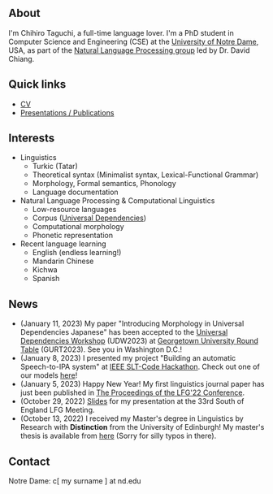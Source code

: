 ## About

I'm Chihiro Taguchi, a full-time language lover.
I'm a PhD student in Computer Science and Engineering (CSE) at the [University of Notre Dame](https://nd.edu), USA,
as part of the [Natural Language Processing group](https://nlp.nd.edu) led by Dr. David Chiang.
<br />

## Quick links
- [CV](./assets/pdf/CV_simplified.pdf)
- [Presentations / Publications](./pub.md)

## Interests
- Linguistics
    - Turkic (Tatar)
    - Theoretical syntax (Minimalist syntax, Lexical-Functional Grammar)
    - Morphology, Formal semantics, Phonology
    - Language documentation
- Natural Language Processing & Computational Linguistics
    - Low-resource languages
    - Corpus ([Universal Dependencies](https://universaldependencies.org/))
    - Computational morphology
    - Phonetic representation
- Recent language learning
    - English (endless learning!)
    - Mandarin Chinese
    - Kichwa
    - Spanish

## News
- (January 11, 2023) My paper "Introducing Morphology in Universal Dependencies Japanese" has been accepted to the [Universal Dependencies Workshop](https://gurt.georgetown.edu/gurt-2023/udw-call-for-papers/) (UDW2023) at [Georgetown University Round Table](https://gurt.georgetown.edu/gurt-2023/) (GURT2023). See you in Washington D.C.!
- (January 8, 2023) I presented my project "Building an automatic Speech-to-IPA system" at [IEEE SLT-Code Hackathon](https://slt2022.org/hackathon.php). Check out one of our models [here](https://huggingface.co/ctaguchi/slt-wav2vec2-japlmthu-ipa)!
- (January 5, 2023) Happy New Year! My first linguistics journal paper has just been published in [The Proceedings of the LFG'22 Conference](https://ojs.ub.uni-konstanz.de/lfg/index.php/main/index).
- (October 29, 2022) [Slides](./assets/pdf/LFG_SE.pdf) for my presentation at the 33rd South of England LFG Meeting.
- (October 13, 2022) I received my Master's degree in Linguistics by Research with <b>Distinction</b> from the University of Edinburgh!
My master's thesis is available from [here](./assets/pdf/MScR_dissertation_final.pdf) (Sorry for silly typos in there).

## Contact
Notre Dame: c[ my surname ] at nd.edu
